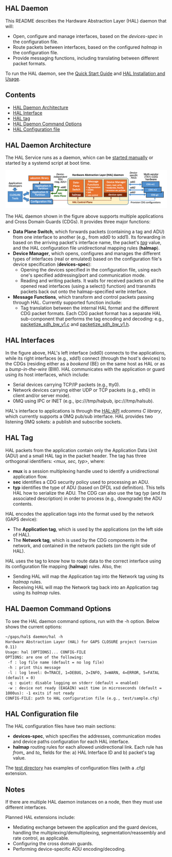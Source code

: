 ## HAL Daemon
This README describes the Hardware Abstraction Layer (HAL) daemon that will:
- Open, configure and manage interfaces, based on the *devices-spec* in the configuration file.
- Route packets between interfaces, based on the configured *halmap* in the configuration file.
- Provide messaging functions, including translating between different packet formats.

To run the HAL daemon, see the [Quick Start Guide](../README.md#quick-start-guide) and [HAL Installation and Usage](../README.md#hal-installation-and-usage).


## Contents

- [HAL Daemon Architecture](#hal-daemon-architecture)
- [HAL Interface](#hal-interfaces)
- [HAL tag](#HAL-tag)
- [HAL Daemon Command Options](#HAL-Daemon-Command-Options)
- [HAL Configuration file](#HAL-Configuration-file)


## HAL Daemon Architecture
The HAL Service runs as a daemon, whicn can be [started manually](../README.md#configurerun-hal-on-target-hardware) or started by a systemd script at boot time.  

![HAL interfaces between applications and Network Interfaces.](figure_HAL_daemon.png)

The HAL daemon shown in the figure above supports multiple applications and Cross Domain Guards (CDGs). It provides three major functions:
- **Data Plane Switch**, which forwards packets (containing a tag and ADU) from one interface to another (e.g., from xdd0 to xdd1). Its forwarding in based on the arriving packet's interface name, the packet's [*tag*](#HAL-tag) value, and the HAL configuration file unidirectional mapping rules (**halmap**).  
- **Device Manager**, which opens, configures and manages the different types of interfaces (real or emulated) based on the configuration file's device specification (**devices-spec**):
  - Opening the devices specified in the configuration file, using each one's specified addressing/port and communication mode. 
  - Reading and writing packets. It waits for received packets on all the opened read interfaces (using a select() function) and transmits packets back out onto the halmap-specified write interface.
- **Message Functions**, which transform and control packets passing through HAL. Currently supported function include:
  - Tag translation between the internal HAL format and the different CDG packet formats. Each CDG packet format has a separate HAL sub-component that performs the tag encoding and decoding: e.g., [packetize_sdh_bw_v1.c](packetize_sdh_bw_v1.c) and [packetize_sdh_bw_v1.h](packetize_sdh_bw_v1.h).
  
## HAL Interfaces

In the figure above, HAL's left interface (xdd0) connects to the applications, while its right interfaces 
(e.g., xdd1) connect (through the host's devices) to the CDGs 
(residing either as a  *bookend* (BE) on the same host as HAL or as a *bump-in-the-wire* (BW).
HAL communicates with the application or guard using its host interfaces, which include: 
- Serial devices carrying TCP/IP packets (e.g., tty0).
- Network devices carrying either UDP or TCP packets (e.g., eth0) in client and/or server mode).
- 0MQ using IPC or INET (e.g., ipc:///tmp/halpub, ipc:///tmp/halsub).

HAL's interface to applications is through the [HAL-API](../api/) *xdcomms C library*,
which currently supports a 0MQ pub/sub interface.
HAL provides two listening 0MQ sokets: a publish and subscribe sockets.


## HAL Tag
HAL packets from the application contain only the Application Data Unit (ADU) and a small HAL tag in the packet header.
The tag has three orthogonal identifiers: *<mux, sec, typ>*, where:
- **mux** is a session multiplexing handle used to identify a unidirectional application flow.
- **sec** identifies a CDG security policy used to processing an ADU. 
- **typ** identifies the type of ADU (based on DFDL xsd definition). This tells HAL how to serialize the ADU. The CDG can also use the tag *typ* (and its associated description) in order to process (e.g., downgrade) the ADU contents.

HAL encodes the application tags into the format used by the network (GAPS device):
- The **Application tag**, which is used by the applications (on the left side of HAL).
- The **Network tag**, which is used by the CDG components in the network, and contained in the network packets (on the right side of HAL).

HAL uses the tag to know how to route data to the correct interface using its configuration file mapping (**halmap**) rules. Also, the:
- Sending HAL will map the Application tag into the Network tag using its *halmap* rules.
- Receiving HAL will map the Network tag back into an Application tag using its *halmap* rules.


## HAL Daemon Command Options
To see the HAL daemon command options, run with the -h option.  Below shows the current options:
```
~/gaps/hal$ daemon/hal -h
Hardware Abstraction Layer (HAL) for GAPS CLOSURE project (version 0.11)
Usage: hal [OPTIONS]... CONFIG-FILE
OPTIONS: are one of the following:
 -f : log file name (default = no log file)
 -h : print this message
 -l : log level: 0=TRACE, 1=DEBUG, 2=INFO, 3=WARN, 4=ERROR, 5=FATAL (default = 0)
 -q : quiet: disable logging on stderr (default = enabled)
 -w : device not ready (EAGAIN) wait time in microseconds (default = 1000us): -1 exits if not ready
CONFIG-FILE: path to HAL configuration file (e.g., test/sample.cfg)
```

## HAL Configuration file
The HAL configuration files have two main sections:

- **devices-spec**, which specifies the addresses, communication modes and device paths configuration for each HAL interface.
- **halmap** routing rules for each allowed unidirectional link. Each rule has *from_* and *to_* fields for the: a) HAL Interface ID and b) packet's tag value.

The [test directory](../test/) has examples of configuration files (with a .cfg) extension.  

## Notes
If there are multiple HAL daemon instances on a node, then they must use different interfaces.

Planned HAL extensions include:
- Mediating  exchange between the application and the guard devices, handling the multiplexing/demultiplexing, segmentation/reassembly and rate control, as applicable.
- Configuring the cross domain guards.
- Performing device-specific ADU encoding/decoding.
